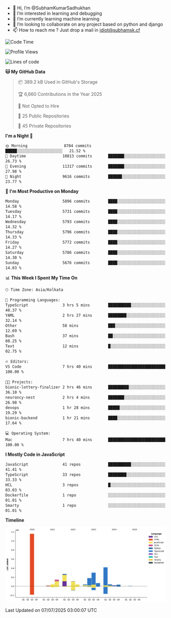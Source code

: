 - 👋 Hi, I’m @SubhamKumarSadhukhan
- 👀 I’m interested in learning and debugging
- 🌱 I’m currently learning machine learning
- 💞️ I’m looking to collaborate on any project based on python and django
- 📫 How to reach me ?
      Just drop a mail in idiot@subhamsk.cf

<!---
SubhamKumarSadhukhan/SubhamKumarSadhukhan is a ✨ special ✨ repository because its `README.md` (this file) appears on your GitHub profile.
You can click the Preview link to take a look at your changes.
--->


<!--START_SECTION:waka-->
![Code Time](http://img.shields.io/badge/Code%20Time-2%2C980%20hrs%204%20mins-blue)

![Profile Views](http://img.shields.io/badge/Profile%20Views-1-blue)

![Lines of code](https://img.shields.io/badge/From%20Hello%20World%20I%27ve%20Written-2.9%20million%20lines%20of%20code-blue)

**🐱 My GitHub Data** 

> 📦 389.2 kB Used in GitHub's Storage 
 > 
> 🏆 6,660 Contributions in the Year 2025
 > 
> 🚫 Not Opted to Hire
 > 
> 📜 25 Public Repositories 
 > 
> 🔑 45 Private Repositories 
 > 
**I'm a Night 🦉** 

```text
🌞 Morning                8704 commits        █████░░░░░░░░░░░░░░░░░░░░   21.52 % 
🌆 Daytime                10813 commits       ███████░░░░░░░░░░░░░░░░░░   26.73 % 
🌃 Evening                11317 commits       ███████░░░░░░░░░░░░░░░░░░   27.98 % 
🌙 Night                  9616 commits        ██████░░░░░░░░░░░░░░░░░░░   23.77 % 
```
📅 **I'm Most Productive on Monday** 

```text
Monday                   5896 commits        ████░░░░░░░░░░░░░░░░░░░░░   14.58 % 
Tuesday                  5731 commits        ████░░░░░░░░░░░░░░░░░░░░░   14.17 % 
Wednesday                5793 commits        ████░░░░░░░░░░░░░░░░░░░░░   14.32 % 
Thursday                 5796 commits        ████░░░░░░░░░░░░░░░░░░░░░   14.33 % 
Friday                   5772 commits        ████░░░░░░░░░░░░░░░░░░░░░   14.27 % 
Saturday                 5786 commits        ████░░░░░░░░░░░░░░░░░░░░░   14.30 % 
Sunday                   5676 commits        ████░░░░░░░░░░░░░░░░░░░░░   14.03 % 
```


📊 **This Week I Spent My Time On** 

```text
🕑︎ Time Zone: Asia/Kolkata

💬 Programming Languages: 
TypeScript               3 hrs 5 mins        ██████████░░░░░░░░░░░░░░░   40.37 % 
YAML                     2 hrs 27 mins       ████████░░░░░░░░░░░░░░░░░   32.14 % 
Other                    58 mins             ███░░░░░░░░░░░░░░░░░░░░░░   12.69 % 
Bash                     37 mins             ██░░░░░░░░░░░░░░░░░░░░░░░   08.25 % 
Text                     12 mins             █░░░░░░░░░░░░░░░░░░░░░░░░   02.75 % 

🔥 Editors: 
VS Code                  7 hrs 40 mins       █████████████████████████   100.00 % 

🐱‍💻 Projects: 
bionic-lottery-finalizer 2 hrs 46 mins       █████████░░░░░░░░░░░░░░░░   36.10 % 
neuroncy-nest            2 hrs 4 mins        ███████░░░░░░░░░░░░░░░░░░   26.98 % 
devops                   1 hr 28 mins        █████░░░░░░░░░░░░░░░░░░░░   19.29 % 
bionic-backend           1 hr 21 mins        ████░░░░░░░░░░░░░░░░░░░░░   17.64 % 

💻 Operating System: 
Mac                      7 hrs 40 mins       █████████████████████████   100.00 % 
```

**I Mostly Code in JavaScript** 

```text
JavaScript               41 repos            ██████████░░░░░░░░░░░░░░░   41.41 % 
TypeScript               33 repos            ████████░░░░░░░░░░░░░░░░░   33.33 % 
HCL                      3 repos             █░░░░░░░░░░░░░░░░░░░░░░░░   03.03 % 
Dockerfile               1 repo              ░░░░░░░░░░░░░░░░░░░░░░░░░   01.01 % 
Smarty                   1 repo              ░░░░░░░░░░░░░░░░░░░░░░░░░   01.01 % 
```



**Timeline**

![Lines of Code chart](https://raw.githubusercontent.com/SubhamKumarSadhukhan/SubhamKumarSadhukhan/main/assets/bar_graph.png)


 Last Updated on 07/07/2025 03:00:07 UTC
<!--END_SECTION:waka-->
